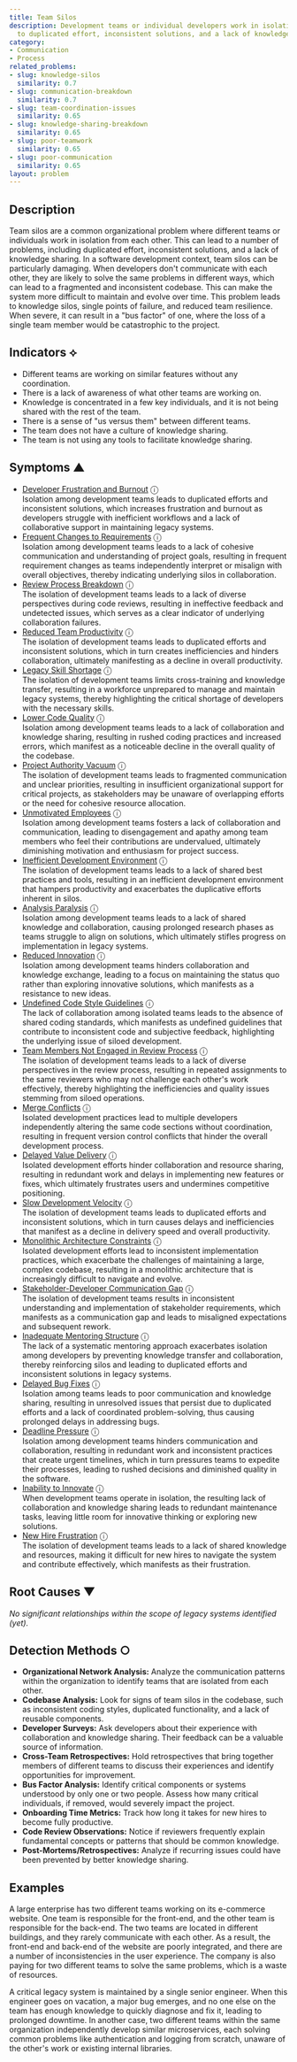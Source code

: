 ```yaml
---
title: Team Silos
description: Development teams or individual developers work in isolation, leading
  to duplicated effort, inconsistent solutions, and a lack of knowledge sharing.
category:
- Communication
- Process
related_problems:
- slug: knowledge-silos
  similarity: 0.7
- slug: communication-breakdown
  similarity: 0.7
- slug: team-coordination-issues
  similarity: 0.65
- slug: knowledge-sharing-breakdown
  similarity: 0.65
- slug: poor-teamwork
  similarity: 0.65
- slug: poor-communication
  similarity: 0.65
layout: problem
---
```


## Description
Team silos are a common organizational problem where different teams or individuals work in isolation from each other. This can lead to a number of problems, including duplicated effort, inconsistent solutions, and a lack of knowledge sharing. In a software development context, team silos can be particularly damaging. When developers don't communicate with each other, they are likely to solve the same problems in different ways, which can lead to a fragmented and inconsistent codebase. This can make the system more difficult to maintain and evolve over time. This problem leads to knowledge silos, single points of failure, and reduced team resilience. When severe, it can result in a "bus factor" of one, where the loss of a single team member would be catastrophic to the project.


## Indicators ⟡
- Different teams are working on similar features without any coordination.
- There is a lack of awareness of what other teams are working on.
- Knowledge is concentrated in a few key individuals, and it is not being shared with the rest of the team.
- There is a sense of "us versus them" between different teams.
- The team does not have a culture of knowledge sharing.
- The team is not using any tools to facilitate knowledge sharing.


## Symptoms ▲

- [Developer Frustration and Burnout](developer-frustration-and-burnout.md) <span class="info-tooltip" title="Confidence: 0.586, Strength: 0.809">ⓘ</span>
<br/>  Isolation among development teams leads to duplicated efforts and inconsistent solutions, which increases frustration and burnout as developers struggle with inefficient workflows and a lack of collaborative support in maintaining legacy systems.
- [Frequent Changes to Requirements](frequent-changes-to-requirements.md) <span class="info-tooltip" title="Confidence: 0.569, Strength: 0.773">ⓘ</span>
<br/>  Isolation among development teams leads to a lack of cohesive communication and understanding of project goals, resulting in frequent requirement changes as teams independently interpret or misalign with overall objectives, thereby indicating underlying silos in collaboration.
- [Review Process Breakdown](review-process-breakdown.md) <span class="info-tooltip" title="Confidence: 0.563, Strength: 0.765">ⓘ</span>
<br/>  The isolation of development teams leads to a lack of diverse perspectives during code reviews, resulting in ineffective feedback and undetected issues, which serves as a clear indicator of underlying collaboration failures.
- [Reduced Team Productivity](reduced-team-productivity.md) <span class="info-tooltip" title="Confidence: 0.540, Strength: 0.790">ⓘ</span>
<br/>  The isolation of development teams leads to duplicated efforts and inconsistent solutions, which in turn creates inefficiencies and hinders collaboration, ultimately manifesting as a decline in overall productivity.
- [Legacy Skill Shortage](legacy-skill-shortage.md) <span class="info-tooltip" title="Confidence: 0.502, Strength: 0.769">ⓘ</span>
<br/>  The isolation of development teams limits cross-training and knowledge transfer, resulting in a workforce unprepared to manage and maintain legacy systems, thereby highlighting the critical shortage of developers with the necessary skills.
- [Lower Code Quality](lower-code-quality.md) <span class="info-tooltip" title="Confidence: 0.466, Strength: 0.767">ⓘ</span>
<br/>  Isolation among development teams leads to a lack of collaboration and knowledge sharing, resulting in rushed coding practices and increased errors, which manifest as a noticeable decline in the overall quality of the codebase.
- [Project Authority Vacuum](project-authority-vacuum.md) <span class="info-tooltip" title="Confidence: 0.441, Strength: 0.759">ⓘ</span>
<br/>  The isolation of development teams leads to fragmented communication and unclear priorities, resulting in insufficient organizational support for critical projects, as stakeholders may be unaware of overlapping efforts or the need for cohesive resource allocation.
- [Unmotivated Employees](unmotivated-employees.md) <span class="info-tooltip" title="Confidence: 0.404, Strength: 0.739">ⓘ</span>
<br/>  Isolation among development teams fosters a lack of collaboration and communication, leading to disengagement and apathy among team members who feel their contributions are undervalued, ultimately diminishing motivation and enthusiasm for project success.
- [Inefficient Development Environment](inefficient-development-environment.md) <span class="info-tooltip" title="Confidence: 0.397, Strength: 0.754">ⓘ</span>
<br/>  The isolation of development teams leads to a lack of shared best practices and tools, resulting in an inefficient development environment that hampers productivity and exacerbates the duplicative efforts inherent in silos.
- [Analysis Paralysis](analysis-paralysis.md) <span class="info-tooltip" title="Confidence: 0.368, Strength: 0.787">ⓘ</span>
<br/>  Isolation among development teams leads to a lack of shared knowledge and collaboration, causing prolonged research phases as teams struggle to align on solutions, which ultimately stifles progress on implementation in legacy systems.
- [Reduced Innovation](reduced-innovation.md) <span class="info-tooltip" title="Confidence: 0.365, Strength: 0.789">ⓘ</span>
<br/>  Isolation among development teams hinders collaboration and knowledge exchange, leading to a focus on maintaining the status quo rather than exploring innovative solutions, which manifests as a resistance to new ideas.
- [Undefined Code Style Guidelines](undefined-code-style-guidelines.md) <span class="info-tooltip" title="Confidence: 0.363, Strength: 0.658">ⓘ</span>
<br/>  The lack of collaboration among isolated teams leads to the absence of shared coding standards, which manifests as undefined guidelines that contribute to inconsistent code and subjective feedback, highlighting the underlying issue of siloed development.
- [Team Members Not Engaged in Review Process](team-members-not-engaged-in-review-process.md) <span class="info-tooltip" title="Confidence: 0.356, Strength: 0.736">ⓘ</span>
<br/>  The isolation of development teams leads to a lack of diverse perspectives in the review process, resulting in repeated assignments to the same reviewers who may not challenge each other's work effectively, thereby highlighting the inefficiencies and quality issues stemming from siloed operations.
- [Merge Conflicts](merge-conflicts.md) <span class="info-tooltip" title="Confidence: 0.354, Strength: 0.755">ⓘ</span>
<br/>  Isolated development practices lead to multiple developers independently altering the same code sections without coordination, resulting in frequent version control conflicts that hinder the overall development process.
- [Delayed Value Delivery](delayed-value-delivery.md) <span class="info-tooltip" title="Confidence: 0.352, Strength: 0.780">ⓘ</span>
<br/>  Isolated development efforts hinder collaboration and resource sharing, resulting in redundant work and delays in implementing new features or fixes, which ultimately frustrates users and undermines competitive positioning.
- [Slow Development Velocity](slow-development-velocity.md) <span class="info-tooltip" title="Confidence: 0.344, Strength: 0.753">ⓘ</span>
<br/>  The isolation of development teams leads to duplicated efforts and inconsistent solutions, which in turn causes delays and inefficiencies that manifest as a decline in delivery speed and overall productivity.
- [Monolithic Architecture Constraints](monolithic-architecture-constraints.md) <span class="info-tooltip" title="Confidence: 0.341, Strength: 0.742">ⓘ</span>
<br/>  Isolated development efforts lead to inconsistent implementation practices, which exacerbate the challenges of maintaining a large, complex codebase, resulting in a monolithic architecture that is increasingly difficult to navigate and evolve.
- [Stakeholder-Developer Communication Gap](stakeholder-developer-communication-gap.md) <span class="info-tooltip" title="Confidence: 0.340, Strength: 0.745">ⓘ</span>
<br/>  The isolation of development teams results in inconsistent understanding and implementation of stakeholder requirements, which manifests as a communication gap and leads to misaligned expectations and subsequent rework.
- [Inadequate Mentoring Structure](inadequate-mentoring-structure.md) <span class="info-tooltip" title="Confidence: 0.337, Strength: 0.751">ⓘ</span>
<br/>  The lack of a systematic mentoring approach exacerbates isolation among developers by preventing knowledge transfer and collaboration, thereby reinforcing silos and leading to duplicated efforts and inconsistent solutions in legacy systems.
- [Delayed Bug Fixes](delayed-bug-fixes.md) <span class="info-tooltip" title="Confidence: 0.332, Strength: 0.746">ⓘ</span>
<br/>  Isolation among teams leads to poor communication and knowledge sharing, resulting in unresolved issues that persist due to duplicated efforts and a lack of coordinated problem-solving, thus causing prolonged delays in addressing bugs.
- [Deadline Pressure](deadline-pressure.md) <span class="info-tooltip" title="Confidence: 0.324, Strength: 0.741">ⓘ</span>
<br/>  Isolation among development teams hinders communication and collaboration, resulting in redundant work and inconsistent practices that create urgent timelines, which in turn pressures teams to expedite their processes, leading to rushed decisions and diminished quality in the software.
- [Inability to Innovate](inability-to-innovate.md) <span class="info-tooltip" title="Confidence: 0.303, Strength: 0.793">ⓘ</span>
<br/>  When development teams operate in isolation, the resulting lack of collaboration and knowledge sharing leads to redundant maintenance tasks, leaving little room for innovative thinking or exploring new solutions.
- [New Hire Frustration](new-hire-frustration.md) <span class="info-tooltip" title="Confidence: 0.302, Strength: 0.780">ⓘ</span>
<br/>  The isolation of development teams leads to a lack of shared knowledge and resources, making it difficult for new hires to navigate the system and contribute effectively, which manifests as their frustration.

## Root Causes ▼

*No significant relationships within the scope of legacy systems identified (yet).*

## Detection Methods ○
- **Organizational Network Analysis:** Analyze the communication patterns within the organization to identify teams that are isolated from each other.
- **Codebase Analysis:** Look for signs of team silos in the codebase, such as inconsistent coding styles, duplicated functionality, and a lack of reusable components.
- **Developer Surveys:** Ask developers about their experience with collaboration and knowledge sharing. Their feedback can be a valuable source of information.
- **Cross-Team Retrospectives:** Hold retrospectives that bring together members of different teams to discuss their experiences and identify opportunities for improvement.
- **Bus Factor Analysis:** Identify critical components or systems understood by only one or two people. Assess how many critical individuals, if removed, would severely impact the project.
- **Onboarding Time Metrics:** Track how long it takes for new hires to become fully productive.
- **Code Review Observations:** Notice if reviewers frequently explain fundamental concepts or patterns that should be common knowledge.
- **Post-Mortems/Retrospectives:** Analyze if recurring issues could have been prevented by better knowledge sharing.


## Examples
A large enterprise has two different teams working on its e-commerce website. One team is responsible for the front-end, and the other team is responsible for the back-end. The two teams are located in different buildings, and they rarely communicate with each other. As a result, the front-end and back-end of the website are poorly integrated, and there are a number of inconsistencies in the user experience. The company is also paying for two different teams to solve the same problems, which is a waste of resources.

A critical legacy system is maintained by a single senior engineer. When this engineer goes on vacation, a major bug emerges, and no one else on the team has enough knowledge to quickly diagnose and fix it, leading to prolonged downtime. In another case, two different teams within the same organization independently develop similar microservices, each solving common problems like authentication and logging from scratch, unaware of the other's work or existing internal libraries.
